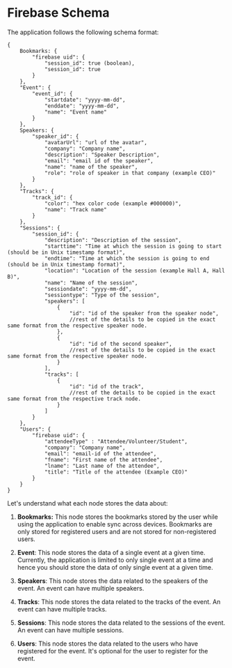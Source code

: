 # Firebase Schema

The application follows the following schema format:

```
{
    Bookmarks: {
        "firebase uid": {
            "session_id": true (boolean),
            "session_id": true        
        }
    },
    "Event": {
        "event_id": {
            "startdate": "yyyy-mm-dd",
            "enddate": "yyyy-mm-dd",
            "name": "Event name"
        }
    },
    Speakers: {
        "speaker_id": {
            "avatarUrl": "url of the avatar",
            "company": "Company name",
            "description": "Speaker Description",
            "email": "email id of the speaker",
            "name": "name of the speaker",
            "role": "role of speaker in that company (example CEO)"
        }
    },
    "Tracks": {
        "track_id": {
            "color": "hex color code (example #000000)",
            "name": "Track name"
        }
    },
    "Sessions": {
        "session_id": {
            "description": "Description of the session",
            "starttime": "Time at which the session is going to start (should be in Unix timestamp format)",
            "endtime": "Time at which the session is going to end (should be in Unix timestamp format)",
            "location": "Location of the session (example Hall A, Hall B)",
            "name": "Name of the session",
            "sessiondate": "yyyy-mm-dd",
            "sessiontype": "Type of the session",
            "speakers": [
                {
                    "id": "id of the speaker from the speaker node",
                    //rest of the details to be copied in the exact same format from the respective speaker node.
                },
                {
                    "id": "id of the second speaker",
                    //rest of the details to be copied in the exact same format from the respective speaker node.
                }
            ],
            "tracks": [
                {
                    "id": "id of the track",
                    //rest of the details to be copied in the exact same format from the respective track node.
                }
            ]
        }
    },
    "Users": {
        "firebase uid": {
            "attendeeType" : "Attendee/Volunteer/Student",
            "company": "Company name",
            "email": "email-id of the attendee",
            "fname": "First name of the attendee",
            "lname": "Last name of the attendee",
            "title": "Title of the attendee (Example CEO)"
        }
    }
}
```

Let's understand what each node stores the data about:

1. **Bookmarks:** This node stores the bookmarks stored by the user while using the application to enable sync across devices.
                  Bookmarks are only stored for registered users and are not stored for non-registered users.
                  
2. **Event**: This node stores the data of a single event at a given time. Currently, the application is limited to only single event at a time and hence you should store the data of only single event at a given time.

3. **Speakers**: This node stores the data related to the speakers of the event. An event can have multiple speakers.

4. **Tracks**: This node stores the data related to the tracks of the event. An event can have multiple tracks.

5. **Sessions**: This node stores the data related to the sessions of the event. An event can have multiple sessions.

6. **Users**: This node stores the data related to the users who have registered for the event. It's optional for the user to register for the event.